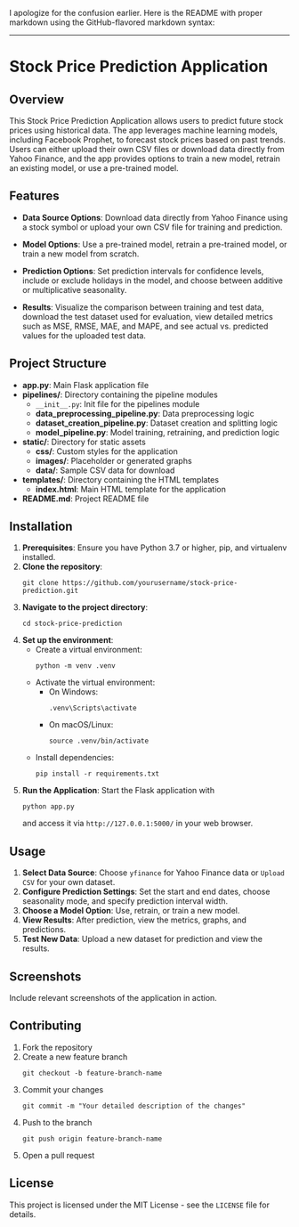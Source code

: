 I apologize for the confusion earlier. Here is the README with proper markdown using the GitHub-flavored markdown syntax:

---

# Stock Price Prediction Application

## Overview

This Stock Price Prediction Application allows users to predict future stock prices using historical data. The app leverages machine learning models, including Facebook Prophet, to forecast stock prices based on past trends. Users can either upload their own CSV files or download data directly from Yahoo Finance, and the app provides options to train a new model, retrain an existing model, or use a pre-trained model.

## Features

- **Data Source Options**: Download data directly from Yahoo Finance using a stock symbol or upload your own CSV file for training and prediction.
  
- **Model Options**: Use a pre-trained model, retrain a pre-trained model, or train a new model from scratch.

- **Prediction Options**: Set prediction intervals for confidence levels, include or exclude holidays in the model, and choose between additive or multiplicative seasonality.

- **Results**: Visualize the comparison between training and test data, download the test dataset used for evaluation, view detailed metrics such as MSE, RMSE, MAE, and MAPE, and see actual vs. predicted values for the uploaded test data.

## Project Structure

- **app.py**: Main Flask application file
- **pipelines/**: Directory containing the pipeline modules
  - `__init__.py`: Init file for the pipelines module
  - **data_preprocessing_pipeline.py**: Data preprocessing logic
  - **dataset_creation_pipeline.py**: Dataset creation and splitting logic
  - **model_pipeline.py**: Model training, retraining, and prediction logic
- **static/**: Directory for static assets
  - **css/**: Custom styles for the application
  - **images/**: Placeholder or generated graphs
  - **data/**: Sample CSV data for download
- **templates/**: Directory containing the HTML templates
  - **index.html**: Main HTML template for the application
- **README.md**: Project README file

## Installation

1. **Prerequisites**: Ensure you have Python 3.7 or higher, pip, and virtualenv installed.
2. **Clone the repository**: 
   ```
   git clone https://github.com/yourusername/stock-price-prediction.git
   ```
3. **Navigate to the project directory**: 
   ```
   cd stock-price-prediction
   ```
4. **Set up the environment**:
   - Create a virtual environment: 
     ```
     python -m venv .venv
     ```
   - Activate the virtual environment:
     - On Windows:
       ```
       .venv\Scripts\activate
       ```
     - On macOS/Linux:
       ```
       source .venv/bin/activate
       ```
   - Install dependencies:
     ```
     pip install -r requirements.txt
     ```
5. **Run the Application**: Start the Flask application with 
   ```
   python app.py
   ```
   and access it via `http://127.0.0.1:5000/` in your web browser.

## Usage

1. **Select Data Source**: Choose `yfinance` for Yahoo Finance data or `Upload CSV` for your own dataset.
2. **Configure Prediction Settings**: Set the start and end dates, choose seasonality mode, and specify prediction interval width.
3. **Choose a Model Option**: Use, retrain, or train a new model.
4. **View Results**: After prediction, view the metrics, graphs, and predictions.
5. **Test New Data**: Upload a new dataset for prediction and view the results.

## Screenshots

Include relevant screenshots of the application in action.

## Contributing

1. Fork the repository
2. Create a new feature branch
   ```
   git checkout -b feature-branch-name
   ```
3. Commit your changes
   ```
   git commit -m "Your detailed description of the changes"
   ```
4. Push to the branch
   ```
   git push origin feature-branch-name
   ```
5. Open a pull request

## License

This project is licensed under the MIT License - see the `LICENSE` file for details.

